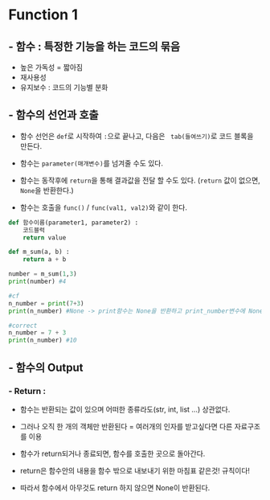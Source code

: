 # Function 1

##  - 함수 : 특정한 기능을 하는 코드의 묶음

- 높은 가독성 = 짧아짐
- 재사용성
- 유지보수 : 코드의 기능별 분화

## - 함수의 선언과 호출

- 함수 선언은 `def`로 시작하여 `:`으로 끝나고, 다음은 ` tab(들여쓰기)`로 코드 블록을 만든다.

- 함수는 `parameter(매개변수)`를 넘겨줄 수도 있다.

- 함수는 동작후에 `return`을 통해 결과값을 전달 할 수도 있다. (`return` 값이 없으면, `None`을 반환한다.)

- 함수는 호출을 `func()` / `func(val1, val2)`와 같이 한다.

```python
def 함수이름(parameter1, parameter2) :
    코드블럭
    return value
```

```python
def m_sum(a, b) :
    return a + b

number = m_sum(1,3)
print(number) #4

#cf
n_number = print(7+3)
print(n_number) #None -> print함수는 None을 반환하고 print_number변수에 None이 저장됨

#correct
n_number = 7 + 3
print(n_number) #10
```



## - 함수의 Output

### - Return :

- 함수는 반환되는 값이 있으며 어떠한 종류라도(str, int, list ...) 상관없다.

- 그러나 오직 한 개의 객체만 반환된다 = 여러개의 인자를 받고싶다면 다른 자료구조를 이용 

- 함수가 return되거나 종료되면, 함수를 호출한 곳으로 돌아간다. 

- return은 함수안의 내용을 함수 밖으로 내보내기 위한 마침표 같은것! 규칙이다!

- 따라서 함수에서 아무것도 return 하지 않으면 None이 반환된다.

  





